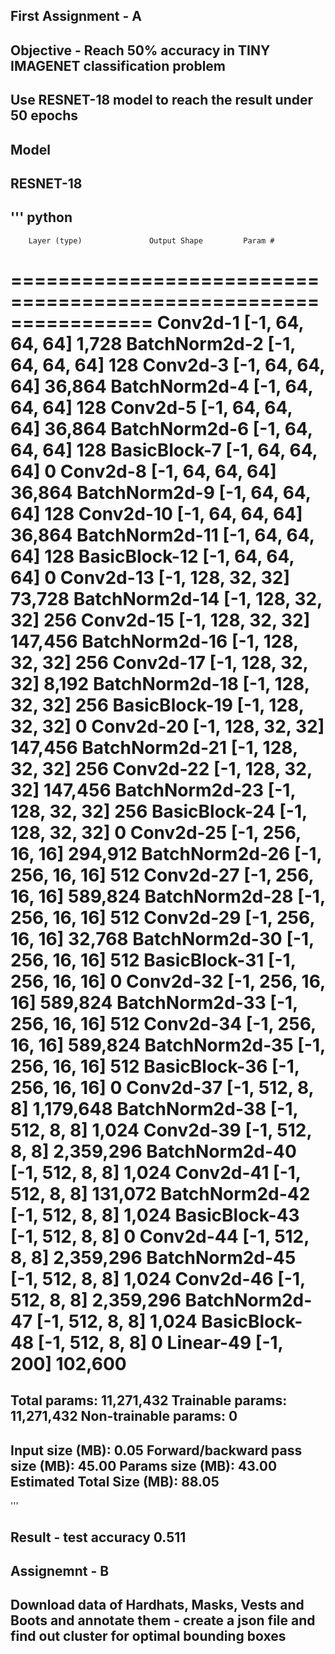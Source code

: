 ## First Assignment - A
## Objective - Reach 50% accuracy in TINY IMAGENET classification problem 
## Use RESNET-18 model to reach the result under 50 epochs

## Model
## RESNET-18

''' python
----------------------------------------------------------------
        Layer (type)               Output Shape         Param #
================================================================
            Conv2d-1           [-1, 64, 64, 64]           1,728
       BatchNorm2d-2           [-1, 64, 64, 64]             128
            Conv2d-3           [-1, 64, 64, 64]          36,864
       BatchNorm2d-4           [-1, 64, 64, 64]             128
            Conv2d-5           [-1, 64, 64, 64]          36,864
       BatchNorm2d-6           [-1, 64, 64, 64]             128
        BasicBlock-7           [-1, 64, 64, 64]               0
            Conv2d-8           [-1, 64, 64, 64]          36,864
       BatchNorm2d-9           [-1, 64, 64, 64]             128
           Conv2d-10           [-1, 64, 64, 64]          36,864
      BatchNorm2d-11           [-1, 64, 64, 64]             128
       BasicBlock-12           [-1, 64, 64, 64]               0
           Conv2d-13          [-1, 128, 32, 32]          73,728
      BatchNorm2d-14          [-1, 128, 32, 32]             256
           Conv2d-15          [-1, 128, 32, 32]         147,456
      BatchNorm2d-16          [-1, 128, 32, 32]             256
           Conv2d-17          [-1, 128, 32, 32]           8,192
      BatchNorm2d-18          [-1, 128, 32, 32]             256
       BasicBlock-19          [-1, 128, 32, 32]               0
           Conv2d-20          [-1, 128, 32, 32]         147,456
      BatchNorm2d-21          [-1, 128, 32, 32]             256
           Conv2d-22          [-1, 128, 32, 32]         147,456
      BatchNorm2d-23          [-1, 128, 32, 32]             256
       BasicBlock-24          [-1, 128, 32, 32]               0
           Conv2d-25          [-1, 256, 16, 16]         294,912
      BatchNorm2d-26          [-1, 256, 16, 16]             512
           Conv2d-27          [-1, 256, 16, 16]         589,824
      BatchNorm2d-28          [-1, 256, 16, 16]             512
           Conv2d-29          [-1, 256, 16, 16]          32,768
      BatchNorm2d-30          [-1, 256, 16, 16]             512
       BasicBlock-31          [-1, 256, 16, 16]               0
           Conv2d-32          [-1, 256, 16, 16]         589,824
      BatchNorm2d-33          [-1, 256, 16, 16]             512
           Conv2d-34          [-1, 256, 16, 16]         589,824
      BatchNorm2d-35          [-1, 256, 16, 16]             512
       BasicBlock-36          [-1, 256, 16, 16]               0
           Conv2d-37            [-1, 512, 8, 8]       1,179,648
      BatchNorm2d-38            [-1, 512, 8, 8]           1,024
           Conv2d-39            [-1, 512, 8, 8]       2,359,296
      BatchNorm2d-40            [-1, 512, 8, 8]           1,024
           Conv2d-41            [-1, 512, 8, 8]         131,072
      BatchNorm2d-42            [-1, 512, 8, 8]           1,024
       BasicBlock-43            [-1, 512, 8, 8]               0
           Conv2d-44            [-1, 512, 8, 8]       2,359,296
      BatchNorm2d-45            [-1, 512, 8, 8]           1,024
           Conv2d-46            [-1, 512, 8, 8]       2,359,296
      BatchNorm2d-47            [-1, 512, 8, 8]           1,024
       BasicBlock-48            [-1, 512, 8, 8]               0
           Linear-49                  [-1, 200]         102,600
================================================================
Total params: 11,271,432
Trainable params: 11,271,432
Non-trainable params: 0
----------------------------------------------------------------
Input size (MB): 0.05
Forward/backward pass size (MB): 45.00
Params size (MB): 43.00
Estimated Total Size (MB): 88.05
---------------------------------------------------------------
'''

## Result - test accuracy 0.511

## Assignemnt - B
## Download data of Hardhats, Masks, Vests and Boots and annotate them - create a json file and find out cluster for optimal bounding boxes



